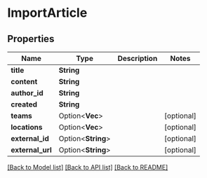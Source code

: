 # ImportArticle

## Properties

Name | Type | Description | Notes
------------ | ------------- | ------------- | -------------
**title** | **String** |  | 
**content** | **String** |  | 
**author_id** | **String** |  | 
**created** | **String** |  | 
**teams** | Option<**Vec<String>**> |  | [optional]
**locations** | Option<**Vec<String>**> |  | [optional]
**external_id** | Option<**String**> |  | [optional]
**external_url** | Option<**String**> |  | [optional]

[[Back to Model list]](../README.md#documentation-for-models) [[Back to API list]](../README.md#documentation-for-api-endpoints) [[Back to README]](../README.md)



